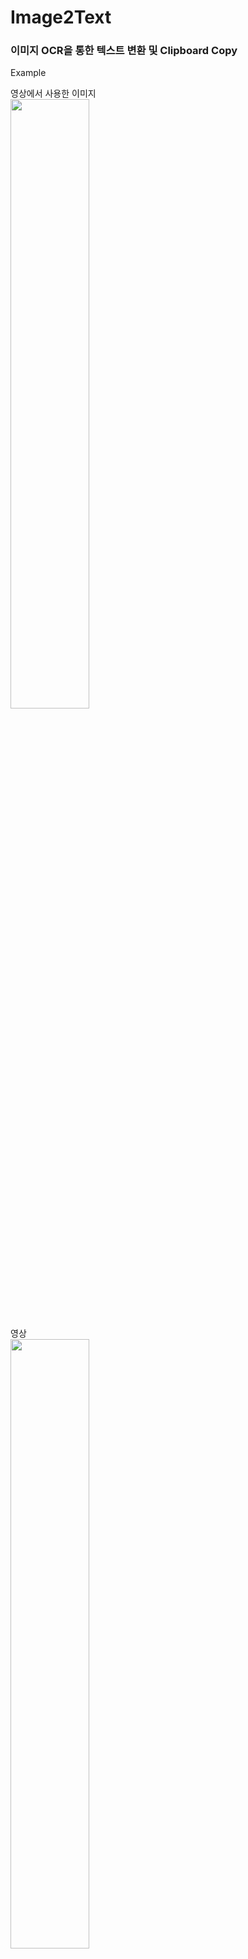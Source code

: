 # Image2Text
### 이미지 OCR을 통한 텍스트 변환 및 Clipboard Copy

Example    

영상에서 사용한 이미지     
<img src="/images/ex.png" width="50%" height="50%">

영상     
<img src="/docs/ex.gif" width="50%" height="50%">